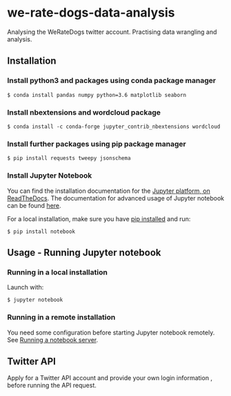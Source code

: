 # we-rate-dogs-data-analysis
Analysing the WeRateDogs twitter account. Practising data wrangling and analysis. 

## Installation
### Install python3 and packages using conda package manager
    
    $ conda install pandas numpy python=3.6 matplotlib seaborn

### Install nbextensions and wordcloud package
 
    $ conda install -c conda-forge jupyter_contrib_nbextensions wordcloud
    
 ### Install further packages using pip package manager
 
    $ pip install requests tweepy jsonschema
    
### Install Jupyter Notebook
You can find the installation documentation for the
[Jupyter platform, on ReadTheDocs](https://jupyter.readthedocs.io/en/latest/install.html).
The documentation for advanced usage of Jupyter notebook can be found
[here](https://jupyter-notebook.readthedocs.io/en/latest/).

For a local installation, make sure you have
[pip installed](https://pip.readthedocs.io/en/stable/installing/) and run:

    $ pip install notebook

## Usage - Running Jupyter notebook
### Running in a local installation

Launch with:

    $ jupyter notebook
    
### Running in a remote installation

You need some configuration before starting Jupyter notebook remotely. See [Running a notebook server](http://jupyter-notebook.readthedocs.io/en/stable/public_server.html).

## Twitter API

Apply for a Twitter API account and provide your own login information , before running the API request.